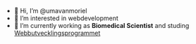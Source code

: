 - 👋 Hi, I’m @umavanmoriel
- 👀 I’m interested in webdevelopment
- 🌱 I’m currently working as **Biomedical Scientist** and studing [Webbutvecklingsprogrammet](https://www.miun.se/utbildning/kursplaner-och-utbildningsplaner/TWEUG/)


